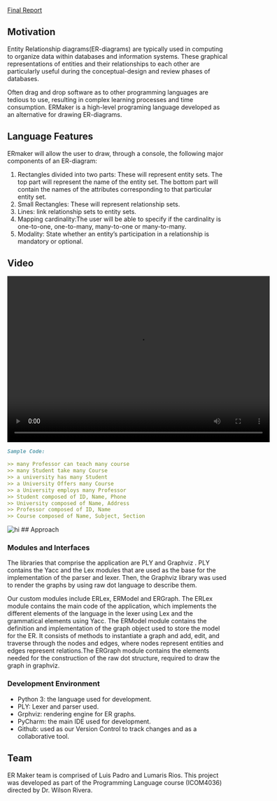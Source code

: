 [Final Report](https://docs.google.com/document/d/1ibL46I4llShFs_w-7vZYXgDiehfogCvZ3GzFjLpRHDs/edit?usp=sharing)
## Motivation
Entity Relationship diagrams(ER-diagrams) are typically used in computing to organize data within databases and information systems. These graphical representations of entities and their relationships to each other are particularly useful during the conceptual-design and review phases of databases. 

Often drag and drop software as to other programming languages are tedious to use, resulting in complex learning processes and time consumption. ERMaker is a high-level programing language developed as an alternative for drawing ER-diagrams. 


## Language Features
ERmaker will allow the user to draw, through a console, the following major components of an ER-diagram:
1. Rectangles divided into two parts: These will represent entity sets. The top part will represent the name of the entity set. The      bottom part will contain the names of the attributes corresponding to that particular entity set.
2. Small Rectangles: These will represent relationship sets.
3. Lines: link relationship sets to entity sets.
4. Mapping cardinality:The user will be able to specify if the cardinality is one-to-one, one-to-many, many-to-one or many-to-many.
5. Modality: State whether an entity’s participation in a relationship is mandatory or optional.

## Video
<video src="
https://r3---sn-hp57kn7z.c.drive.google.com/videoplayback?id=7c3ee3c6fa822a51&itag=22&source=webdrive&requiressl=yes&mm=30&mn=sn-hp57kn7z&ms=nxu&mv=u&pl=24&sc=yes&ttl=transient&ei=FCoQXImcFpLWqwXGuKnABA&susc=dr&driveid=1NfOmJEIu9PFFBdDMsXo0N5gToadCiTGb&app=texmex&mime=video/mp4&dur=62.833&lmt=1544562249071471&mt=1544562970&ip=136.145.214.12&ipbits=0&expire=1544577620&cp=QVNJVkZfVlZQQVhOOkpXam1oU2F3TVhR&sparams=ip,ipbits,expire,id,itag,source,requiressl,mm,mn,ms,mv,pl,sc,ttl,ei,susc,driveid,app,mime,dur,lmt,cp&signature=27C6B22B2E862B5C3661D402A86D123D037C5A47241DDB0699455A43CDFD93FB.CF8E28E7170C75ED46D1C7E0D2869BED966DA0CEB190E8D94DEF00BC0B5917FF&key=us0&cpn=8CLowfImqAIsaq2u&c=WEB_EMBEDDED_PLAYER&cver=20181208" width="600" height="380" controls preload></video>
```markdown
Sample Code:

>> many Professor can teach many course
>> many Student take many Course
>> a university has many Student
>> a University Offers many Course
>> a University employs many Professor
>> Student composed of ID, Name, Phone
>> University composed of Name, Address
>> Professor composed of ID, Name
>> Course composed of Name, Subject, Section

```
<img src="https://lh5.googleusercontent.com/iomq-4IDmWhDuy-nu2uBgDCxCxHak9yW0JFcCbDmv2Ul3PGQWpLPvQxl2NoTSM6eK3gDvfILeVDo3tI-aWQ5=w958-h830-rw" alt="hi" class="inline"/>
## Approach

### Modules and Interfaces

The libraries that comprise the application are PLY and Graphviz . PLY contains the Yacc and the Lex modules that are used as the base for the implementation of the parser and lexer. Then, the Graphviz library was used to render the graphs by using raw dot language to describe them. 

Our custom modules include ERLex, ERModel and ERGraph. The ERLex module contains the main code of the application, which implements the different elements of the language in the lexer using Lex and the grammatical elements using Yacc.  The ERModel module contains the definition and implementation of the graph object used to store the model for the ER. It consists of methods to instantiate a graph and  add, edit, and traverse through the nodes and edges, where nodes represent entities and edges represent relations.The ERGraph module contains the elements needed for the construction of the raw dot structure, required to draw the graph in graphviz.


### Development Environment

- Python 3: the language used for development.
- PLY: Lexer and parser used.
- Grphviz: rendering engine for ER graphs.
- PyCharm: the main IDE used for development.
- Github: used as our Version Control to track changes and as a collaborative tool.



## Team

ER Maker team is comprised of Luis Padro and Lumaris Rios. This project was developed as part of the Programming Language course (ICOM4036) directed by Dr. Wilson Rivera.
